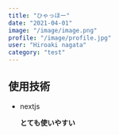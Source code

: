 ```yaml
---
title: "ひゃっほー"
date: "2021-04-01"
image: "/image/image.png"
profile: "/image/profile.jpg"
user: "Hiroaki nagata"
category: "test"
---
```


## 使用技術

- nextjs

  **とても使いやすい**
